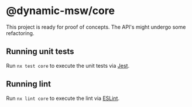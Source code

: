 # @dynamic-msw/core

This project is ready for proof of concepts. The API's might undergo some refactoring.

## Running unit tests

Run `nx test core` to execute the unit tests via [Jest](https://jestjs.io).

## Running lint

Run `nx lint core` to execute the lint via [ESLint](https://eslint.org/).
